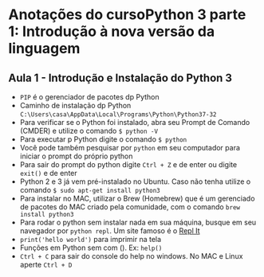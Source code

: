 # Anotações do cursoPython 3 parte 1: Introdução à nova versão da linguagem

## Aula 1 - Introdução e Instalação do Python 3

* `PIP` é o gerenciador de pacotes dp Python
* Caminho de instalação dp Python `C:\Users\casa\AppData\Local\Programs\Python\Python37-32`
* Para verificar se o Python foi instalado, abra seu Prompt de Comando (CMDER) e utilize o comando `$ python -V`
* Para executar p Python digite o comando `$ python`
* Você pode também pesquisar por `python` em seu computador para iniciar o prompt do próprio python
* Para sair do prompt do python digite `Ctrl + Z` e de enter ou digite `exit()` e de enter
* Python 2 e 3 já vem pré-instalado no Ubuntu. Caso não tenha utilize o comando `$ sudo apt-get install python3`
* Para instalar no MAC, utilizar o Brew (Homebrew) que é um gerenciado de pacotes do MAC criado pela comunidade, com o comando `brew install python3`
* Para rodar o python sem instalar nada em sua máquina, busque em seu navegador por `python repl`. Um site famoso é o [Repl It](https://repl.it/)
* `print('hello world')` para imprimir na tela
* Funções em Python sem com (). Ex: `help()`
* `Ctrl + C` para sair do console do help no windows. No MAC e Linux aperte `Ctrl + D`
